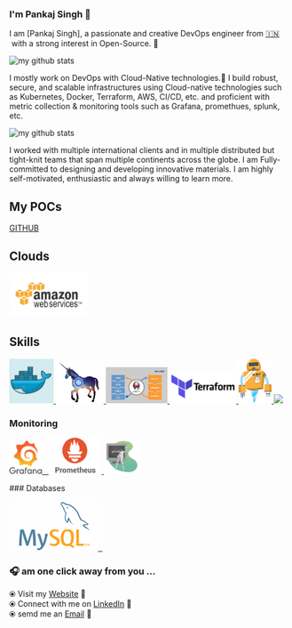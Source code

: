 

<!--**pankisingh/pankisingh** is a ✨ _special_ ✨ repository because its `README.md` (this file) appears on your GitHub profile..
Here are some ideas to get you started:

- 🔭 I’m currently working on ...
- 🌱 I’m currently learning ...
- 👯 I’m looking to collaborate on ...
- 🤔 I’m looking for help with ...
- 💬 Ask me about ...
- 📫 How to reach me: ...
- 😄 Pronouns: ...
- ⚡ Fun fact: ...
-->
### I'm  Pankaj Singh 👋

I am [Pankaj Singh], a passionate and creative DevOps engineer from [🇮🇳 ](https://en.wikipedia.org/wiki/India)&nbsp;with a strong interest in Open-Source. 🎯 

![my github stats](https://github-readme-stats.vercel.app/api?username=pankisingh&count_private=true&show_icons=true&theme=merko)

I mostly work on DevOps with Cloud-Native technologies.🚀 I build robust, secure, and scalable infrastructures using Cloud-native technologies such as Kubernetes, Docker, Terraform, AWS, CI/CD, etc. and proficient with metric collection & monitoring tools such as Grafana, promethues, splunk, etc.

![my github stats](https://github-readme-stats.vercel.app/api/top-langs/?username=pankisingh&langs_count=8&layout=compact&count_public=true&show_icons=true&theme=radical)


I worked with multiple international clients and in multiple distributed but tight-knit teams that span multiple continents across the globe. I am Fully-committed to designing and developing innovative materials. I am highly self-motivated, enthusiastic and always willing to learn more. 
## My POCs
[GITHUB](https://github.com/pankisingh)
## Clouds

<p float="left">
  <a href="https://aws.amazon.com/" target="_blank" >
    <img src="https://github.com/pankisingh/pankisingh/blob/main/static/aws.gif"  height="80" /> 
  </a>
 </p>

## Skills

<p float="left">
  <a href="https://www.docker.com/" target="_blank" >
    <img src="https://github.com/pankisingh/pankisingh/blob/main/static/gdocker.gif"  height="80" /> 
  </a>
  <a href="https://kubernetes.io/" target="_blank" >
    <img src="https://github.com/pankisingh/pankisingh/blob/main/static/kuber.gif"  height="75" />
  </a>
  <a href="https://www.jenkins.io/" target="_blank" >
    <img src="https://github.com/pankisingh/pankisingh/blob/main/static/Jenkins-4.gif"  height="65" />
  </a>
  <a href="https://www.terraform.io/" target="_blank" >
    <img src="https://github.com/pankisingh/pankisingh/blob/main/static/terraform.gif" width="120" />
  </a>
    <a href="https://hubot.github.com/" target="_blank" >
    <img src="https://github.com/pankisingh/pankisingh/blob/main/static/electric.gif" height="80" width="60" />
  </a>
    <a href="https://www.ansible.com/" target="_blank" >
    <img src="https://github.com/pankisingh/pankisingh/blob/main/static/ansible.gif" width="120" />
  </a>
 </p>
    
### Monitoring
  
 <p float="left">
  <a href="https://grafana.com/" target="_blank" >
    <img src="https://github.com/pankisingh/pankisingh/blob/main/static/grafana.gif" height="60" />&nbsp;&nbsp;
  </a>
  <a href="https://prometheus.io/" target="_blank" >
    <img src="https://github.com/pankisingh/pankisingh/blob/main/static/prometheus.gif" height="65" />
  </a>
  <a href="https://www.splunk.com/en_us" target="_blank" >
    <img src="https://github.com/pankisingh/pankisingh/blob/main/static/splunk.gif" height="60" />
  </a>
</p>
### Databases
  
 <p float="left">
  <a href="https://www.mysql.com/" target="_blank" >
    <img src="https://github.com/pankisingh/pankisingh/blob/main/static/myql.png" height="90" />&nbsp;&nbsp;
  </a>
</p>

### 🎧 am one click away from you ...

  ⦿ Visit my [Website](https://linktr.ee/panki044) 🔮 <br>
  ⦿ Connect with me on [LinkedIn](https://https://www.linkedin.com/in/pankaj-singh044/) 🎀 <br>
  ⦿ semd me an [Email](mailto:pankisingh050@gmail.com) 📧 <br>
